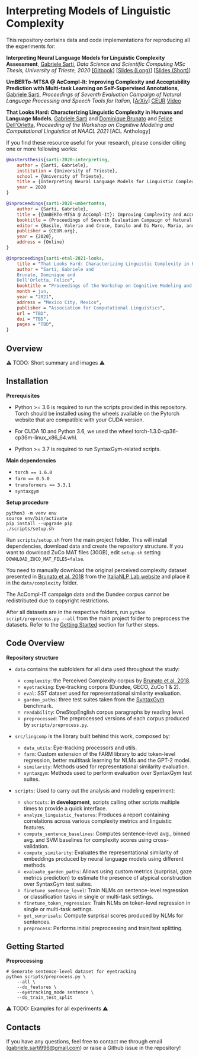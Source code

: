 # Interpreting Models of Linguistic Complexity

This repository contains data and code implementations for reproducing all the experiments for:

**Interpreting Neural Language Models for Linguistic Complexity Assessment**, [Gabriele Sarti](https://gsarti.com), *Data Science and Scientific Computing MSc Thesis, University of Trieste, 2020* [[Gitbook]](https://gsarti.com/thesis/introduction.html) [[Slides (Long)](https://drive.google.com/file/d/1mb_Wlzrvog5-eds6hcSrm7gHSj9PO6qw/view?usp=sharing)] [[Slides (Short)](https://drive.google.com/file/d/1j2zCavx4EzomRIoTwmtvvmGbWizKmHEA/view?usp=sharing)]

**UmBERTo-MTSA @ AcCompl-It: Improving Complexity and Acceptability Prediction with Multi-task Learning on Self-Supervised Annotations**, [Gabriele Sarti](https://gsarti.com), *Proceedings of Seventh Evaluation Campaign of Natural Language Processing and Speech Tools for Italian*, [[ArXiv](https://arxiv.org/abs/2011.05197)] [CEUR](http://ceur-ws.org/Vol-2765/paper163.pdf) [Video](https://vimeo.com/487817662)

**That Looks Hard: Characterizing Linguistic Complexity in Humans and Language Models**, [Gabriele Sarti](https://gsarti.com) and [Dominique Brunato](https://scholar.google.com/citations?user=JJV9ay4AAAAJ&hl=it) and [Felice Dell'Orletta](https://scholar.google.com/citations?user=uhInFTQAAAAJ&hl=it), *Proceeding of the Workshop on Cognitive Modeling and Computational Linguistics at NAACL 2021* [ACL Anthology]

If you find these resource useful for your research, please consider citing one or more following works:

```bibtex
@mastersthesis{sarti-2020-interpreting,
    author = {Sarti, Gabriele},
    institution = {University of Trieste},
    school = {University of Trieste},
    title = {Interpreting Neural Language Models for Linguistic Complexity Assessment},
    year = 2020
}

@inproceedings{sarti-2020-umbertomtsa,
    author = {Sarti, Gabriele},
    title = {{UmBERTo-MTSA @ AcCompl-It}: Improving Complexity and Acceptability Prediction with Multi-task Learning on Self-Supervised Annotations},
    booktitle = {Proceedings of Seventh Evaluation Campaign of Natural Language Processing and Speech Tools for Italian. Final Workshop (EVALITA 2020)},
    editor = {Basile, Valerio and Croce, Danilo and Di Maro, Maria, and Passaro, Lucia C.},
    publisher = {CEUR.org},
    year = {2020},
    address = {Online}
}

@inproceedings{sarti-etal-2021-looks,
    title = "That Looks Hard: Characterizing Linguistic Complexity in Humans and Language Models",
    author = "Sarti, Gabriele and
    Brunato, Dominique and
    Dell'Orletta, Felice",
    booktitle = "Proceedings of the Workshop on Cognitive Modeling and Computational Linguistics",
    month = jun,
    year = "2021",
    address = "Mexico City, Mexico",
    publisher = "Association for Computational Linguistics",
    url = "TBD",
    doi = "TBD",
    pages = "TBD",
}
```

## Overview

⚠️ TODO: Short summary and images ⚠️

## Installation

**Prerequisites**

- Python >= 3.6 is required to run the scripts provided in this repository. Torch should be installed using the wheels available on the Pytorch website that are compatible with your CUDA version.

- For CUDA 10 and Python 3.6, we used the wheel torch-1.3.0-cp36-cp36m-linux_x86_64.whl.

- Python >= 3.7 is required to run SyntaxGym-related scripts.

**Main dependencies**

- `torch == 1.6.0`
- `farm == 0.5.0`
- `transformers == 3.3.1`
- `syntaxgym`

**Setup procedure**

```shell
python3 -m venv env
source env/bin/activate
pip install --upgrade pip
./scripts/setup.sh
```

Run `scripts/setup.sh` from the main project folder. This will install dependencies, download data and create the repository structure. If you want to download ZuCo MAT files (30GB), edit `setup.sh` setting `DOWNLOAD_ZUCO_MAT_FILES=false`.

You need to manually download the original perceived complexity dataset presented in [Brunato et al. 2018](https://www.aclweb.org/anthology/D18-1289/) from the [ItaliaNLP Lab website](http://www.italianlp.it/resources/corpus-of-sentences-rated-with-human-complexity-judgments/download-english-sentences/) and place it in the `data/complexity` folder.

The AcCompl-IT campaign data and the Dundee corpus cannot be redistributed due to copyright restrictions.

After all datasets are in the respective folders, run `python script/preprocess.py --all` from the main project folder to preprocess the datasets. Refer to the [Getting Started](#getting-started) section for further steps.

## Code Overview

**Repository structure**

- `data` contains the subfolders for all data used throughout the study:

    - `complexity`: the Perceived Complexity corpus by [Brunato et al. 2018](https://www.aclweb.org/anthology/D18-1289/).
    - `eyetracking`: Eye-tracking corpora (Dundee, GECO, ZuCo 1 & 2).
    - `eval`: SST dataset used for representational similarity evaluation.
    - `garden_paths`: three test suites taken from the [SyntaxGym](syntaxgym.org/) benchmark.
    - `readability`: OneStopEnglish corpus paragraphs by reading level.
    - `preprocessed`: The preprocessed versions of each corpus produced by `scripts/preprocess.py`.

- `src/lingcomp` is the library built behind this work, composed by:
  - `data_utils`: Eye-tracking processors and utils.
  - `farm`: Custom extension of the FARM library to add token-level regression, better multitask learning for NLMs and the GPT-2 model.
  - `similarity`: Methods used for representational similarity evaluation.
  - `syntaxgym`: Methods used to perform evaluation over SyntaxGym test suites.

- `scripts`: Used to carry out the analysis and modeling experiment:
  - `shortcuts`: **in development**, scripts calling other scripts multiple times to provide a quick interface.
  - `analyze_linguistic_features`: Produces a report containing correlations across various complexity metrics and linguistic features.
  - `compute_sentence_baselines`: Computes sentence-level avg., binned avg. and SVM baselines for complexity scores using cross-validation.
  - `compute_similarity`: Evaluates the representational similarity of embeddings produced by neural language models using different methods.
  - `evaluate_garden_paths`: Allows using custom metrics (surprisal, gaze metrics prediction) to estimate the presence of atypical construction over SyntaxGym test suites.
  - `finetune_sentence_level`: Train NLMs on sentence-level regression or classification tasks in single or multi-task settings.
  - `finetune_token_regression`: Train NLMs on token-level regression in single or multi-task settings.
  - `get_surprisals`: Compute surprisal scores produced by NLMs for sentences.
  - `preprocess`: Performs initial preprocessing and train/test splitting.

## Getting Started

**Preprocessing**

```shell
# Generate sentence-level dataset for eyetracking
python scripts/preprocess.py \
    --all \
    --do_features \
    --eyetracking_mode sentence \
    --do_train_test_split
```

⚠️ TODO: Examples for all experiments ⚠️

## Contacts

If you have any questions, feel free to contact me through email ([gabriele.sarti996@gmail.com](mailto:gabriele.sarti996@gmail.com)) or raise a Github issue in the repository!
